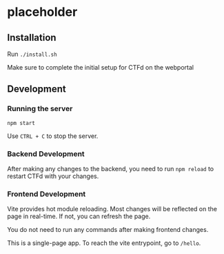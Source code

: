 # placeholder

## Installation
Run `./install.sh`

Make sure to complete the initial setup for CTFd on the webportal

## Development

### Running the server
`npm start`

Use `CTRL + C` to stop the server. 

### Backend Development
After making any changes to the backend, you need to run `npm reload` to restart CTFd with your changes.

### Frontend Development
Vite provides hot module reloading. Most changes will be reflected on the page in real-time. If not, you can refresh the page. 

You do not need to run any commands after making frontend changes. 

This is a single-page app. To reach the vite entrypoint, go to `/hello`. 
